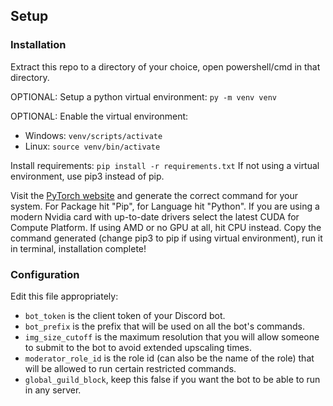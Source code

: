 ## Setup

### Installation

Extract this repo to a directory of your choice, open powershell/cmd in that directory.

OPTIONAL: Setup a python virtual environment: `py -m venv venv`

OPTIONAL: Enable the virtual environment:
- Windows: `venv/scripts/activate`
- Linux: `source venv/bin/activate`

Install requirements: `pip install -r requirements.txt`
If not using a virtual environment, use pip3 instead of pip.

Visit the [PyTorch website](https://pytorch.org/) and generate the correct command for your system.
For Package hit "Pip", for Language hit "Python".
If you are using a modern Nvidia card with up-to-date drivers select the latest CUDA for Compute Platform.
If using AMD or no GPU at all, hit CPU instead.
Copy the command generated (change pip3 to pip if using virtual environment), run it in terminal, installation complete!

### Configuration

Edit this file appropriately:
-   `bot_token` is the client token of your Discord bot.
-   `bot_prefix` is the prefix that will be used on all the bot's commands.
-   `img_size_cutoff` is the maximum resolution that you will allow someone to submit to the bot to avoid extended upscaling times.
-   `moderator_role_id` is the role id (can also be the name of the role) that will be allowed to run certain restricted commands.
-   `global_guild_block`, keep this false if you want the bot to be able to run in any server.
